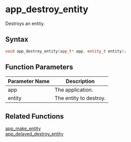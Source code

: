 # app_destroy_entity

Destroys an entity.

## Syntax

```cpp
void app_destroy_entity(app_t* app, entity_t entity);
```

## Function Parameters

Parameter Name | Description
--- | ---
app | The application.
entity | The entity to destroy.

## Related Functions

[app_make_entity](https://github.com/RandyGaul/cute_framework/blob/master/doc/ecs/app_make_entity.md)  
[app_delayed_destroy_entity](https://github.com/RandyGaul/cute_framework/blob/master/doc/ecs/app_delayed_destroy_entity.md)  
